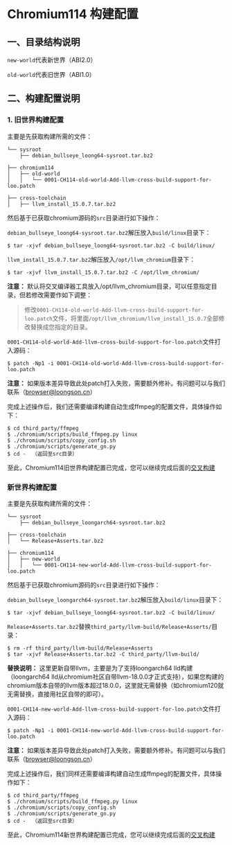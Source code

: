 # Chromium114 构建配置

## 一、目录结构说明

`new-world`代表新世界（ABI2.0）

`old-world`代表旧世界（ABI1.0）

## 二、构建配置说明

### 1. 旧世界构建配置

主要是先获取构建所需的文件：

```
└── sysroot
    ├── debian_bullseye_loong64-sysroot.tar.bz2

├── chromium114
│   ├── old-world
│   │   └── 0001-CH114-old-world-Add-llvm-cross-build-support-for-loo.patch

├── cross-toolchain
│   ├── llvm_install_15.0.7.tar.bz2
```

然后基于已获取chromium源码的`src`目录进行如下操作：

`debian_bullseye_loong64-sysroot.tar.bz2`解压放入`build/linux`目录下：

```shell
$ tar -xjvf debian_bullseye_loong64-sysroot.tar.bz2 -C build/linux/
```

`llvm_install_15.0.7.tar.bz2`解压放入`/opt/llvm_chromium`目录下：

```shell
$ tar -xjvf llvm_install_15.0.7.tar.bz2 -C /opt/llvm_chromium/
```

**注意：** 默认将交叉编译器工具放入/opt/llvm_chromium目录，可以任意指定目录，但若修改需要作如下调整：

> 修改`0001-CH114-old-world-Add-llvm-cross-build-support-for-loo.patch`文件，将里面`/opt/llvm_chromium/llvm_install_15.0.7`全部修改替换成您指定的目录。

`0001-CH114-old-world-Add-llvm-cross-build-support-for-loo.patch`文件打入源码：

```shell
$ patch -Np1 -i 0001-CH114-old-world-Add-llvm-cross-build-support-for-loo.patch
```

**注意：** 如果版本差异导致此处patch打入失败，需要额外修补。有问题可以与我们联系（browser@loongson.cn）

完成上述操作后，我们还需要编译构建自动生成ffmpeg的配置文件，具体操作如下：


```shell
$ cd third_party/ffmpeg
$ ./chromium/scripts/build_ffmpeg.py linux
$ ./chromium/scripts/copy_config.sh
$ ./chromium/scripts/generate_gn.py
$ cd -  （返回至src目录）
```

至此，Chromium114旧世界构建配置已完成，您可以继续完成后面的[交叉构建](../#三构建配置)

### 新世界构建配置

主要是先获取构建所需的文件：

```
└── sysroot
    ├── debian_bullseye_loongarch64-sysroot.tar.bz2

├── cross-toolchain
│   └── Release+Asserts.tar.bz2

├── chromium114
│   ├── new-world
│   │   └── 0001-CH114-new-world-Add-llvm-cross-build-support-for-loo.patch
```

然后基于已获取chromium源码的`src`目录进行如下操作：

`debian_bullseye_loongarch64-sysroot.tar.bz2`解压放入`build/linux`目录下：

```shell
$ tar -xjvf debian_bullseye_loong64-sysroot.tar.bz2 -C build/linux/
```

`Release+Asserts.tar.bz2`替换`third_party/llvm-build/Release+Asserts/`目录：

```shell
$ rm -rf third_party/llvm-build/Release+Asserts
$ tar -xjvf Release+Asserts.tar.bz2 -C third_party/llvm-build/
```

**替换说明：** 这里更新自带llvm，主要是为了支持loongarch64 lld构建（loongarch64 lld从chromium社区自带llvm-18.0.0才正式支持），如果您构建的chromium版本自带的llvm版本超过18.0.0，这里就无需替换（如chromium120就无需替换，直接用社区自带的即可）。

`0001-CH114-new-world-Add-llvm-cross-build-support-for-loo.patch`文件打入源码：

```shell
$ patch -Np1 -i 0001-CH114-new-world-Add-llvm-cross-build-support-for-loo.patch 
```

**注意：** 如果版本差异导致此处patch打入失败，需要额外修补。有问题可以与我们联系（browser@loongson.cn）

完成上述操作后，我们同样还需要编译构建自动生成ffmpeg的配置文件，具体操作如下：

```shell
$ cd third_party/ffmpeg
$ ./chromium/scripts/build_ffmpeg.py linux
$ ./chromium/scripts/copy_config.sh
$ ./chromium/scripts/generate_gn.py
$ cd -  （返回至src目录）
```

至此，Chromium114新世界构建配置已完成，您可以继续完成后面的[交叉构建](../#三构建配置)
